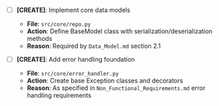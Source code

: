 - [ ] **[CREATE]**: Implement core data models
    - **File**: `src/core/repo.py`
    - **Action**: Define BaseModel class with serialization/deserialization methods
    - **Reason**: Required by `Data_Model.md` section 2.1

- [ ] **[CREATE]**: Add error handling foundation
    - **File**: `src/core/error_handler.py`
    - **Action**: Create base Exception classes and decorators
    - **Reason**: As specified in `Non_Functional_Requirements.md` error handling requirements